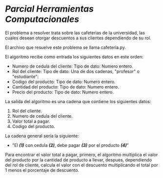 # **_Parcial Herramientas Computacionales_**

El problema a resolver trata sobre las cafeterias de la universidad, las cuales desean otorgar descuentos a sus clientes dependiendo de su rol.

El archivo que resuelve este problema se llama cafeteria.py.

El algoritmo recibe como entrada los siguientes datos en este orden: 
  * Numero de cedula del cliente: Tipo de dato: Numero entero.
  * Rol del cliente: Tipo de dato: Una de dos cadenas, "profesor" o "estudiante":
  * Codigo del producto: Tipo de dato: Numero entero.
  * Cantidad del producto: Tipo de dato: Numero entero.
  * Precio del producto: Tipo de dato: Numero entero.
  
La salida del algoritmo es una cadena que contiene los siguientes datos:
  1. Rol del cliente.
  2. Numero de cedula del cliente.
  3. Valor total a pagar.
  4. Codigo del producto.
  
  La cadena general sería la siguiente:
   + ”El **_(1)_** con cedula **_(2)_**, debe pagar **_(3)_** por el producto **_(4)_**”
    
Para encontrar el valor total a pagar, primero, el algoritmo multiplica el valor del producto por la cantidad de producto a llevar, despues, dependiendo del rol de cliente, calcula el valor con  el descuento multiplicando el total por 1 menos el porcentaje de descuento.
